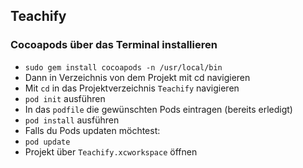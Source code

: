 ## Teachify


### Cocoapods über das Terminal installieren
- `sudo gem install cocoapods -n /usr/local/bin`
- Dann in Verzeichnis von dem Projekt mit cd navigieren
- Mit `cd` in das Projektverzeichnis `Teachify` navigieren
- `pod init` ausführen
- In das `podfile` die gewünschten Pods eintragen (bereits erledigt)
- `pod install` ausführen
- Falls du Pods updaten möchtest:
- `pod update`
- Projekt über `Teachify.xcworkspace` öffnen